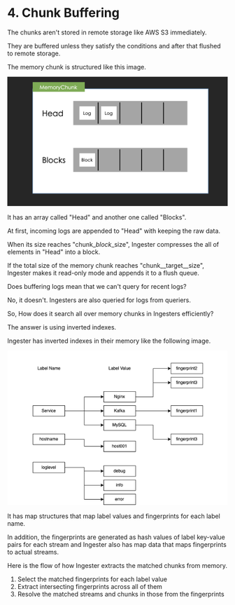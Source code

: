 # 4. Chunk Buffering

The chunks aren't stored in remote storage like AWS S3 immediately.

They are buffered unless they satisfy the conditions and after that flushed to remote storage.

The memory chunk is structured like this image.

![](<../.gitbook/assets/image (1).png>)

It has an array called "Head" and another one called "Blocks".

At first, incoming logs are appended to "Head" with keeping the raw data.

When its size reaches "chunk\__block_\_size", Ingester compresses the all of elements in "Head" into a block.

If the total size of the memory chunk reaches "chunk\__target\__size", Ingester makes it read-only mode and appends it to a flush queue.

Does buffering logs mean that we can't query for recent logs?

No, it doesn't. Ingesters are also queried for logs from queriers.

So, How does it search all over memory chunks in Ingesters efficiently?

The answer is using inverted indexes.

Ingester has inverted indexes in their memory like the following image.

![](<../.gitbook/assets/image (3).png>)

It has map structures that map label values and fingerprints for each label name.

In addition, the fingerprints are generated as hash values of label key-value pairs for each stream and Ingester also has map data that maps fingerprints to actual streams.

Here is the flow of how Ingester extracts the matched chunks from memory.

1. Select the matched fingerprints for each label value
2. Extract intersecting fingerprints across all of them
3. Resolve the matched streams and chunks in those from the fingerprints

